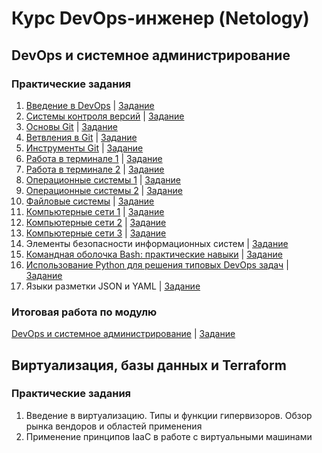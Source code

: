 # Курс DevOps-инженер (Netology)

## DevOps и системное администрирование

### Практические задания

1. [Введение в DevOps](01-intro-01/README.md) | [Задание](01-intro-01/01-intro-01-task.md)
1. [Системы контроля версий](02-git-01-vcs/README.md) | [Задание](02-git-01-vcs/02-git-01-vcs-task.md)
1. [Основы Git](02-git-02-base/README.md) | [Задание](02-git-02-base/02-git-02-base-task.md)
1. [Ветвления в Git](02-git-03-branching/README.md) | [Задание](02-git-03-branching/02-git-03-branching-task.md)
1. [Инструменты Git](02-git-04-tools/README.md) | [Задание](02-git-04-tools/02-git-04-tools-task.md)
1. [Работа в терминале 1](03-sysadmin-01-terminal/README.md) | [Задание](03-sysadmin-01-terminal/03-sysadmin-01-terminal-task.md)
1. [Работа в терминале 2](03-sysadmin-02-terminal/README.md) | [Задание](03-sysadmin-02-terminal/03-sysadmin-02-terminal-task.md)
1. [Операционные системы 1](03-sysadmin-03-os/README.md) | [Задание](03-sysadmin-03-os/03-sysadmin-03-os-task.md)
1. [Операционные системы 2](03-sysadmin-04-os/README.md) | [Задание](03-sysadmin-04-os/03-sysadmin-04-os-task.md)
1. [Файловые системы](03-sysadmin-05-fs/README.md) | [Задание](03-sysadmin-05-fs/03-sysadmin-05-fs-task.md)
1. [Компьютерные сети 1](03-sysadmin-06-net/README.md) | [Задание](03-sysadmin-06-net/03-sysadmin-06-net-task.md)
1. [Компьютерные сети 2](03-sysadmin-07-net/README.md) | [Задание](03-sysadmin-07-net/03-sysadmin-07-net-task.md)
1. [Компьютерные сети 3](03-sysadmin-08-net/README.md) | [Задание](03-sysadmin-08-net/03-sysadmin-08-net-task.md)
1. Элементы безопасности информационных систем | [Задание](03-sysadmin-09-security/03-sysadmin-09-security-task.md)
1. [Командная оболочка Bash: практические навыки](04-script-01-bash/README.md) | [Задание](04-script-01-bash/04-script-01-bash-task.md)
1. [Использование Python для решения типовых DevOps задач](04-script-02-py/README.md) | [Задание](04-script-02-py/04-script-02-py-task.md)
1. Языки разметки JSON и YAML | [Задание](04-script-03-yaml/04-script-03-yaml-task.md)

### Итоговая работа по модулю

[DevOps и системное администрирование](pcs-devsys-diplom/README.md) | [Задание](pcs-devsys-diplom/pcs-devsys-diplom-task.md)

## Виртуализация, базы данных и Terraform

### Практические задания

1. Введение в виртуализацию. Типы и функции гипервизоров. Обзор рынка вендоров и областей применения
1. Применение принципов IaaC в работе с виртуальными машинами

